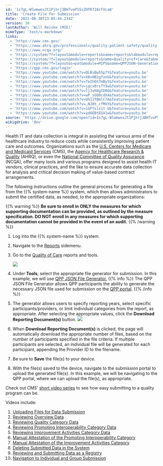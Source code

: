 ```yaml
---
id: '1s7gL-WlwmwexJt1Pjhrj3BH7voPSSsZHTR728cFXca0'
title: 'Create File for Submission'
date: '2022-08-30T23:05:44.234Z'
version: 30
lastAuthor: 'Will Reiske (MIE)'
mimeType: 'text/x-markdown'
links:
  - 'https://www.cms.gov/'
  - 'https://www.ahrq.gov/professionals/quality-patient-safety/quality-resources/index.html'
  - 'https://www.ncqa.org/'
  - 'https://system/?f=layout&module=reports&name=reports&tabmodule=reports'
  - 'https://system/?f=layout&module=reports&name=Quality+of+Care&tabmodule=reports&t=Quality+of+Care'
  - 'https://system/?f=layout&s=pat&module=MIPS&name=QPPJSON-Generation&t=Quality+of+Care&tabmodule=reports'
  - 'https://qpp.cms.gov/login'
  - 'https://www.youtube.com/watch?v=DLBsBw55p7Y&feature=youtu.be'
  - 'https://www.youtube.com/watch?v=X8vHB2gfonU&feature=youtu.be'
  - 'https://www.youtube.com/watch?v=TeIh6h7mByY&feature=youtu.be'
  - 'https://www.youtube.com/watch?v=jgcx8rsTY3w&feature=youtu.be'
  - 'https://www.youtube.com/watch?v=lj3vH4gID0Q&feature=youtu.be'
  - 'https://www.youtube.com/watch?v=wP_sGO0cdX4&feature=youtu.be'
  - 'https://www.youtube.com/watch?v=Uh12TBmlC7A&feature=youtu.be'
  - 'https://www.youtube.com/watch?v=_NJ0t_cfMXY&feature=youtu.be'
  - 'https://www.youtube.com/watch?v=iGFYslxit-U&feature=youtu.be'
  - 'https://www.youtube.com/watch?v=yd6EBtEGX1w&feature=youtu.be'
source: 'https://drive.google.com/open?id=1s7gL-WlwmwexJt1Pjhrj3BH7voPSSsZHTR728cFXca0'
wikigdrive: 'dev'
---
```

Health IT and data collection is integral in assisting the various arms of the healthcare industry to reduce costs while consistently improving patient care and outcomes. Organizations such as the [U.S. Centers for Medicare and Medicaid Services](https://www.cms.gov/) (CMS), the [Agency for Healthcare Research & Quality](https://www.ahrq.gov/professionals/quality-patient-safety/quality-resources/index.html) (AHRQ), or even the [National Committee of Quality Assurance](https://www.ncqa.org/) (NCQA), offer many tools and various programs designed to assist health IT vendors, clinical practices, and the like to ensure accurate data collection for analysis and critical decision making of value-based contract arrangements.

The following instructions outline the general process for generating a file from the {{% system-name %}} system, which then allows administrators to submit the certified data, as needed, to the appropriate organizations: 

{{% warning %}}
**Be sure to enroll in ONLY the measures for which supporting documentation can be provided, as outlined by the measure specification. DO NOT enroll in any measures for which supporting documentation cannot be provided in the event of an audit.**
{{% /warning %}}

1. Log into the {{% system-name %}} system.
2. Navigate to the [Reports](https://system/?f=layout&module=reports&name=reports&tabmodule=reports) sidemenu.
3. Go to the [Quality of Care](https://system/?f=layout&module=reports&name=Quality+of+Care&tabmodule=reports&t=Quality+of+Care) reports and tools.

   <img src="../create-file-for-submission.assets/18db19fee9484382067fc4a890a6076b.png" />

4. Under <strong>Tools</strong>, select the appropriate file generator for submission. In this example, we will use [QPP JSON File Generator.](https://system/?f=layout&s=pat&module=MIPS&name=QPPJSON-Generation&t=Quality+of+Care&tabmodule=reports)
{{% info %}}
   The QPP JSON File Generator allows QPP participants the ability to generate the necessary JSON file used for submission on the [QPP portal](https://qpp.cms.gov/login).
{{% /info %}}
5. The generator allows users to specify reporting years, select specific participants/providers, or limit individual categories from the report, as appropriate. After selecting the appropriate values, click the <strong>Download Reporting Document(s)</strong> button.
   <img src="../create-file-for-submission.assets/19d7798c4ae6265e40b9bb1f471b1640.png" />

6. When <strong>Download Reporting Document(s)</strong> is clicked, the page will automatically download the appropriate number of files, based on the number of participants specified in the file criteria. If multiple participants are selected, an individual file will be generated for each participant, appending the Provider ID to the filename.
7. Be sure to <strong>Save</strong> the file(s) to your device.
8. With the file(s) saved to the device, navigate to the submission portal to upload the generated file(s). In this example, we will be navigating to the QPP portal, where we can upload the file(s), as appropriate. 

Check out CMS' [short video series](https://www.youtube.com/watch?v=DLBsBw55p7Y&feature=youtu.be) to see how easy submitting to a quality program can be.

Videos include:
1. [Uploading Files for Data Submission](https://www.youtube.com/watch?v=DLBsBw55p7Y&feature=youtu.be)
2. [Reviewing Overview Data](https://www.youtube.com/watch?v=X8vHB2gfonU&feature=youtu.be)
3. [Reviewing Quality Category Data](https://www.youtube.com/watch?v=TeIh6h7mByY&feature=youtu.be)
4. [Reviewing Promoting Interoperability Category Data](https://www.youtube.com/watch?v=jgcx8rsTY3w&feature=youtu.be)
5. [Reviewing Improvement Activities Category Data](https://www.youtube.com/watch?v=lj3vH4gID0Q&feature=youtu.be)
6. [Manual Attestation of the Promoting Interoperability Category](https://www.youtube.com/watch?v=wP_sGO0cdX4&feature=youtu.be)
7. [Manual Attestation of the Improvement Activities Category](https://www.youtube.com/watch?v=Uh12TBmlC7A&feature=youtu.be)
8. [Deleting Submitted Data in the System](https://www.youtube.com/watch?v=_NJ0t_cfMXY&feature=youtu.be)
9. [Reviewing and Submitting Data as a Registry](https://www.youtube.com/watch?v=iGFYslxit-U&feature=youtu.be)
10. [Navigation to Individual and Group Submission](https://www.youtube.com/watch?v=yd6EBtEGX1w&feature=youtu.be)
